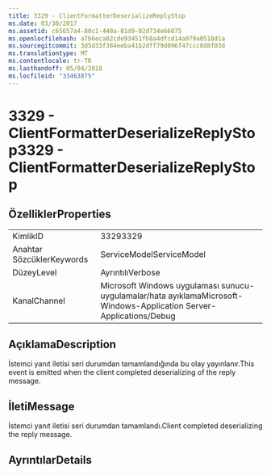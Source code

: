 ```yaml
---
title: 3329 - ClientFormatterDeserializeReplyStop
ms.date: 03/30/2017
ms.assetid: c65657a4-80c1-448a-81d9-02d734e66075
ms.openlocfilehash: a7b6eca02cde93451fb8a4dfcd14a979a0518d1a
ms.sourcegitcommit: 3d5d33f384eeba41b2dff79d096f47ccc8d8f03d
ms.translationtype: MT
ms.contentlocale: tr-TR
ms.lasthandoff: 05/04/2018
ms.locfileid: "33463875"
---
```

# <a name="3329---clientformatterdeserializereplystop"></a><span data-ttu-id="63600-102">3329 - ClientFormatterDeserializeReplyStop</span><span class="sxs-lookup"><span data-stu-id="63600-102">3329 - ClientFormatterDeserializeReplyStop</span></span>
## <a name="properties"></a><span data-ttu-id="63600-103">Özellikler</span><span class="sxs-lookup"><span data-stu-id="63600-103">Properties</span></span>  
  
|||  
|-|-|  
|<span data-ttu-id="63600-104">Kimlik</span><span class="sxs-lookup"><span data-stu-id="63600-104">ID</span></span>|<span data-ttu-id="63600-105">3329</span><span class="sxs-lookup"><span data-stu-id="63600-105">3329</span></span>|  
|<span data-ttu-id="63600-106">Anahtar Sözcükler</span><span class="sxs-lookup"><span data-stu-id="63600-106">Keywords</span></span>|<span data-ttu-id="63600-107">ServiceModel</span><span class="sxs-lookup"><span data-stu-id="63600-107">ServiceModel</span></span>|  
|<span data-ttu-id="63600-108">Düzey</span><span class="sxs-lookup"><span data-stu-id="63600-108">Level</span></span>|<span data-ttu-id="63600-109">Ayrıntılı</span><span class="sxs-lookup"><span data-stu-id="63600-109">Verbose</span></span>|  
|<span data-ttu-id="63600-110">Kanal</span><span class="sxs-lookup"><span data-stu-id="63600-110">Channel</span></span>|<span data-ttu-id="63600-111">Microsoft Windows uygulaması sunucu-uygulamalar/hata ayıklama</span><span class="sxs-lookup"><span data-stu-id="63600-111">Microsoft-Windows-Application Server-Applications/Debug</span></span>|  
  
## <a name="description"></a><span data-ttu-id="63600-112">Açıklama</span><span class="sxs-lookup"><span data-stu-id="63600-112">Description</span></span>  
 <span data-ttu-id="63600-113">İstemci yanıt iletisi seri durumdan tamamlandığında bu olay yayınlanır.</span><span class="sxs-lookup"><span data-stu-id="63600-113">This event is emitted when the client completed deserializing of the reply message.</span></span>  
  
## <a name="message"></a><span data-ttu-id="63600-114">İleti</span><span class="sxs-lookup"><span data-stu-id="63600-114">Message</span></span>  
 <span data-ttu-id="63600-115">İstemci yanıt iletisi seri durumdan tamamlandı.</span><span class="sxs-lookup"><span data-stu-id="63600-115">Client completed deserializing the reply message.</span></span>  
  
## <a name="details"></a><span data-ttu-id="63600-116">Ayrıntılar</span><span class="sxs-lookup"><span data-stu-id="63600-116">Details</span></span>
